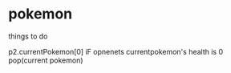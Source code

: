 # pokemon
 
things to do

p2.currentPokemon[0]
iF opnenets currentpokemon's health is 0
    pop(current pokemon)
